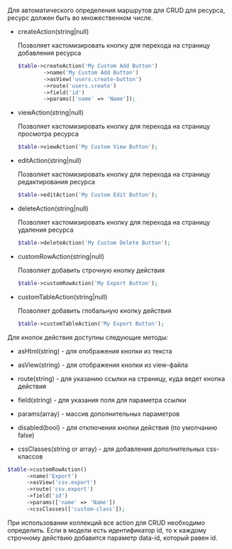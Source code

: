 Для автоматического определения маршрутов для CRUD для ресурса, ресурс должен быть во множественном числе.

- createAction(string|null)

    Позволяет кастомизировать кнопку для перехода на страницу добавления ресурса
    ```php
    $table->createAction('My Custom Add Button')
            ->name('My Custom Add Button')
            ->asView('users.create-button')
            ->route('users.create')
            ->field('id')
            ->params(['name' => 'Name']);
    ```
    
- viewAction(string|null)

    Позволяет кастомизировать кнопку для перехода на страницу просмотра ресурса
    ```php
    $table->viewAction('My Custom View Button');
    ```

- editAction(string|null)

    Позволяет кастомизировать кнопку для перехода на страницу редактирования ресурса
    ```php
    $table->editAction('My Custom Edit Button');
    ```
    
- deleteAction(string|null)

    Позволяет кастомизировать кнопку для перехода на страницу удаления ресурса
    ```php
    $table->deleteAction('My Custom Delete Button');
    ```

- customRowAction(string|null)
    
    Позволяет добавить строчную кнопку действия
    ```php
    $table->customRowAction('My Export Button');
    ```

- customTableAction(string|null)
    
    Позволяет добавить глобальную кнопку действия
    ```php
    $table->customTableAction('My Export Button');
    ```

Для кнопок действия доступны следующие методы:

- asHtml(string) - для отображения кнопки из текста

- asView(string) - для отображения кнопки из view-файла

- route(string) - для указанию ссылки на страницу, куда ведет кнопка действия

- field(string) - для указания поля для параметра ссылки

- params(array) - массив дополнительных параметров

- disabled(bool) - для отключения кнопки действия (по умолчанию false)

- cssClasses(string or array) - для добавления дополнительных css-классов

```php
$table->customRowAction()
      ->name('Export')
      ->asView('csv.export')
      ->route('csv.export')
      ->field('id')
      ->params(['name' => 'Name'])
      ->cssClasses(['custom-class']);
```

При использовании коллекций все action для CRUD необходимо определить.
Если в модели есть идентификатор id, то к каждому строчному действию добавится параметр data-id, который равен id.
